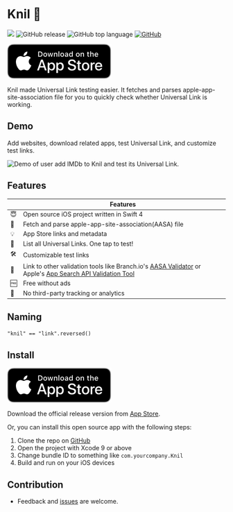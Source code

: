 # Knil 🔗

![](https://travis-ci.org/ethanhuang13/knil.svg?branch=master) ![GitHub release](https://img.shields.io/github/release/ethanhuang13/knil.svg) ![GitHub top language](https://img.shields.io/github/languages/top/ethanhuang13/knil.svg) [![GitHub](https://img.shields.io/github/license/ethanhuang13/knil.svg)](https://github.com/ethanhuang13/knil/blob/master/LICENSE)

[![](App_Store_Badge.svg)](https://itunes.apple.com/us/app/knil-universal-link-testing/id1195310358?l=zh&ls=1&mt=8&ct=README)

Knil made Universal Link testing easier. It fetches and parses apple-app-site-association file for you to quickly check whether Universal Link is working.

## Demo

Add websites, download related apps, test Universal Link, and customize test links.

![Demo of user add IMDb to Knil and test its Universal Link.](demo.gif)

## Features

| | Features |
| --- | --- |
| 😇 | Open source iOS project written in Swift 4 |
| 📲 | Fetch and parse apple-app-site-association(AASA) file |
| 💡 | App Store links and metadata |
| 🚀 | List all Universal Links. One tap to test! |
| 🛠️ | Customizable test links |
| 🤝 | Link to other validation tools like Branch.io's [AASA Validator](https://branch.io/resources/aasa-validator/) or Apple's [App Search API Validation Tool](https://search.developer.apple.com/appsearch-validation-tool/) | 
| 🆓 | Free without ads |
| 🚫 | No third-party tracking or analytics |

## Naming
```
"knil" == "link".reversed()
```

## Install

[![](App_Store_Badge.svg)](https://itunes.apple.com/us/app/knil-universal-link-testing/id1195310358?l=zh&ls=1&mt=8&ct=README)

Download the official release version from [App Store](https://itunes.apple.com/us/app/knil-universal-link-testing/id1195310358?l=zh&ls=1&mt=8&ct=README).

Or, you can install this open source app with the following steps:

1. Clone the repo on [GitHub](https://github.com/ethanhuang13/knil)
2. Open the project with Xcode 9 or above
3. Change bundle ID to something like `com.yourcompany.Knil`
4. Build and run on your iOS devices

## Contribution

- Feedback and [issues](https://github.com/ethanhuang13/knil/issues/new) are welcome.
